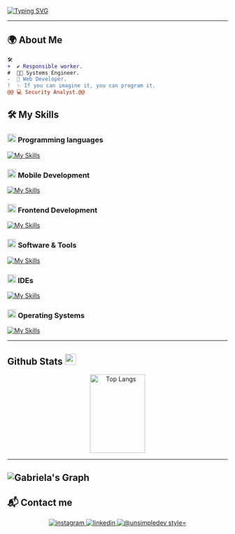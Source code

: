 [![Typing SVG](https://readme-typing-svg.herokuapp.com/?color=FF3670&size=35&center=true&vCenter=true&width=1000&lines=Welcome+to+my+GitHub+profile!;My+name+is+Gabriela+Espinosa;I%27m+a+Systems+Engineer)](https://git.io/typing-svg)

------

## 🌍 About Me
  <!-- Description -->
```diff
🛠️ 
+  ✔️ Responsible worker.
#  👨‍💻 Systems Engineer.
-  🚀 Web Developer.
!  ✨ If you can imagine it, you can program it. 
@@ 💻 Security Analyst.@@
```


## 🛠️ My Skills

<!-- Two-column layout using HTML -->

### <picture> <img src = "https://github.com/7oSkaaa/7oSkaaa/blob/main/Images/Programming_Languages.gif?raw=true" width = 20px>  </picture> Programming languages

[![My Skills](https://skillicons.dev/icons?i=js,java,python)](https://skillicons.dev)

### <picture> <img src = "https://github.com/7oSkaaa/7oSkaaa/blob/main/Images/CP_PS.gif" width = 20px>  </picture> Mobile Development
[![My Skills](https://skillicons.dev/icons?i=react)](https://skillicons.dev)

### <picture> <img src = "https://github.com/7oSkaaa/7oSkaaa/blob/main/Images/Front_End.gif" width = 20px>  </picture> Frontend Development

[![My Skills](https://skillicons.dev/icons?i=js,html,css,react)](https://skillicons.dev)

### <picture> <img align0="right" src = "https://github.com/7oSkaaa/7oSkaaa/blob/main/Images/Software_Tools.gif?raw=true" width = 20px>  </picture> Software & Tools

[![My Skills](https://skillicons.dev/icons?i=git,github)](https://skillicons.dev)


### <picture> <img src = "https://github.com/7oSkaaa/7oSkaaa/blob/main/Images/IDEs.gif?raw=true" width = 20px>  </picture> IDEs
[![My Skills](https://skillicons.dev/icons?i=vscode,pycharm)](https://skillicons.dev)


### <picture> <img src = "https://github.com/7oSkaaa/7oSkaaa/blob/main/Images/OS.gif?raw=true" width = 20px>  </picture> Operating Systems
[![My Skills](https://skillicons.dev/icons?i=windows,kali)](https://skillicons.dev)


</td>

------
## Github Stats <img src="https://media.giphy.com/media/cj87CxfRtrUifF3Ryk/giphy.gif" width="25px">

<div align="center">
  <img src="https://github-readme-stats.vercel.app/api/top-langs/?username=Gabriela359&layout=compact&theme=algolia" alt="Top Langs" width="50%" height="180em" />
</div>

------ 
![Gabriela's Graph](https://github-readme-activity-graph.vercel.app/graph?username=Gabriela359&custom_title=Gabriela's%20GitHub%20Activity%20Graph&bg_color=0d1017&color=e8edf3&line=e8edf3&point=e8edf3&area_color=FFFFFF&title_color=FFFFFF&area=true)
------

## 📬 Contact me

<p align=center>
    <a href="https://www.instagram.com/359.gaby/" target="_blank">
        <img src="https://skillicons.dev/icons?i=instagram" alt=instagram style="margin-bottom: 5px;" />
    </a>
    <a href="https://www.linkedin.com/in/mar%C3%ADa-espinosa-b1b172272/" target="_blank">
        <img src="https://skillicons.dev/icons?i=linkedin" alt=linkedin style="margin-bottom: 5px;" />
    </a>
    <a href = "mariaespinosa0816@gmail.com" target="blank">
      <img src="https://skillicons.dev/icons?i=gmail" alt="@unsimpledev style="margin-bottom: 5px;"  />
    </a>
</p>
